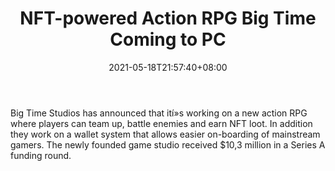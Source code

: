 ﻿---
title: "NFT-powered Action RPG Big Time Coming to PC"
date: 2021-05-18T21:57:40+08:00
lastmod: 2021-05-18T16:45:40+08:00
draft: false
authors: ["Warrior"]
description: "Big Time Studios has announced that ití»s working on a new action RPG where players can team up, battle enemies and earn NFT loot. In addition they work on a wallet system that allows easier on-boarding of mainstream gamers. The newly founded game studio received $10,3 million in a Series A funding round."
featuredImage: "nft-powered-action-rpg-big-time-coming-to-pc.png"
tags: ["Virtual World","Play to Earn"]
categories: ["news"]
news: ["Virtual World"]
weight: 
lightgallery: true
pinned: false
recommend: false
recommend1: false
---

Big Time Studios has announced that ití»s working on a new action RPG where players can team up, battle enemies and earn NFT loot. In addition they work on a wallet system that allows easier on-boarding of mainstream gamers. The newly founded game studio received $10,3 million in a Series A funding round.

<!--more-->

